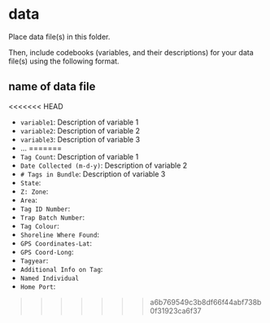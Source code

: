 # data

Place data file(s) in this folder.

Then, include codebooks (variables, and their descriptions) for your data file(s) using the following format.

## name of data file

<<<<<<< HEAD
-   `variable1`: Description of variable 1
-   `variable2`: Description of variable 2
-   `variable3`: Description of variable 3
-   ...
=======
- `Tag Count`: Description of variable 1
- `Date Collected (m-d-y)`: Description of variable 2
- `# Tags in Bundle`: Description of variable 3
- `State`:
- `Z: Zone`:
- `Area`:
- `Tag ID Number`:
- `Trap Batch Number`:
- `Tag Colour`: 
- `Shoreline Where Found`:
- `GPS Coordinates-Lat`:
- `GPS Coord-Long`:
- `Tagyear`:
- `Additional Info on Tag`:
- `Named Individual`
- `Home Port`:

>>>>>>> a6b769549c3b8df66f44abf738b0f31923ca6f37
